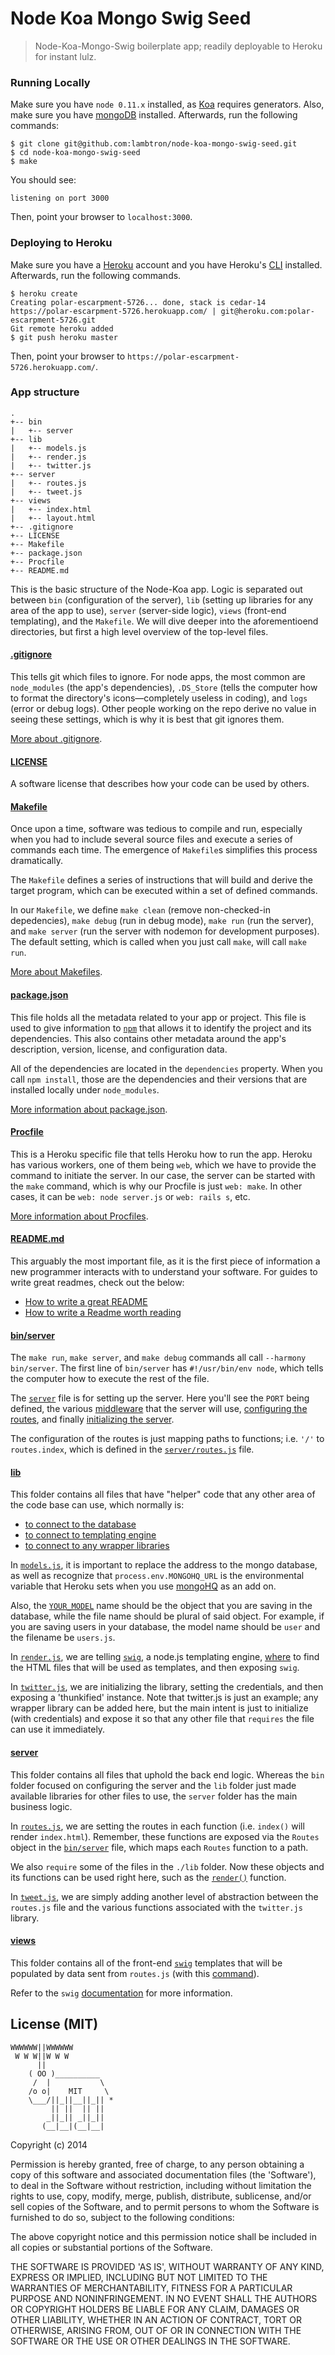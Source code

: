 Node Koa Mongo Swig Seed
=============

> Node-Koa-Mongo-Swig boilerplate app; readily deployable to Heroku for instant lulz.

### Running Locally

Make sure you have `node 0.11.x` installed, as [Koa](http://koajs.com/) requires generators. Also, make sure you have [mongoDB](http://docs.mongodb.org/manual/installation/) installed. Afterwards, run the following commands:

```
$ git clone git@github.com:lambtron/node-koa-mongo-swig-seed.git
$ cd node-koa-mongo-swig-seed
$ make
```

You should see:

```
listening on port 3000
```

Then, point your browser to `localhost:3000`.

### Deploying to Heroku

Make sure you have a [Heroku](http://www.heroku.com) account and you have Heroku's [CLI](https://toolbelt.heroku.com/) installed. Afterwards, run the following commands.

```
$ heroku create
Creating polar-escarpment-5726... done, stack is cedar-14
https://polar-escarpment-5726.herokuapp.com/ | git@heroku.com:polar-escarpment-5726.git
Git remote heroku added
$ git push heroku master
```

Then, point your browser to `https://polar-escarpment-5726.herokuapp.com/`.

### App structure

```
.
+-- bin
|   +-- server
+-- lib
|   +-- models.js
|   +-- render.js
|   +-- twitter.js
+-- server
|   +-- routes.js
|   +-- tweet.js
+-- views
|   +-- index.html
|   +-- layout.html
+-- .gitignore
+-- LICENSE
+-- Makefile
+-- package.json
+-- Procfile
+-- README.md
```

This is the basic structure of the Node-Koa app. Logic is separated out between `bin` (configuration of the server), `lib` (setting up libraries for any area of the app to use), `server` (server-side logic), `views` (front-end templating), and the `Makefile`. We will dive deeper into the aforementioend directories, but first a high level overview of the top-level files.

#### [.gitignore](https://github.com/lambtron/node-koa-mongo-swig-seed/blob/master/.gitignore)

This tells git which files to ignore. For node apps, the most common are `node_modules` (the app's dependencies), `.DS_Store` (tells the computer how to format the directory's icons—completely useless in coding), and `logs` (error or debug logs). Other people working on the repo derive no value in seeing these settings, which is why it is best that git ignores them.

[More about .gitignore](http://git-scm.com/docs/gitignore).

#### [LICENSE](https://github.com/lambtron/node-koa-mongo-swig-seed/blob/master/LICENSE)

A software license that describes how your code can be used by others.

#### [Makefile](https://github.com/lambtron/node-koa-mongo-swig-seed/blob/master/Makefile)

Once upon a time, software was tedious to compile and run, especially when you had to include several source files and execute a series of commands each time. The emergence of `Makefile`s simplifies this process dramatically.

The `Makefile` defines a series of instructions that will build and derive the target program, which can be executed within a set of defined commands.

In our `Makefile`, we define `make clean` (remove non-checked-in depedencies), `make debug` (run in debug mode), `make run` (run the server), and `make server` (run the server with nodemon for development purposes). The default setting, which is called when you just call `make`, will call `make run`.

[More about Makefiles](http://en.wikipedia.org/wiki/Make_(software)).

#### [package.json](https://github.com/lambtron/node-koa-mongo-swig-seed/blob/master/package.json)

This file holds all the metadata related to your app or project. This file is used to give information to [`npm`](http://www.npmjs.org) that allows it to identify the project and its dependencies. This also contains other metadata around the app's description, version, license, and configuration data.

All of the dependencies are located in the `dependencies` property. When you call `npm install`, those are the dependencies and their versions that are installed locally under `node_modules`.

[More information about package.json](https://docs.nodejitsu.com/articles/getting-started/npm/what-is-the-file-package-json).

#### [Procfile](https://github.com/lambtron/node-koa-mongo-swig-seed/blob/master/Procfile)

This is a Heroku specific file that tells Heroku how to run the app. Heroku has various workers, one of them being `web`, which we have to provide the command to initiate the server. In our case, the server can be started with the `make` command, which is why our Procfile is just `web: make`. In other cases, it can be `web: node server.js` or `web: rails s`, etc.

[More information about Procfiles](https://devcenter.heroku.com/articles/procfile).

#### [README.md](https://github.com/lambtron/node-koa-mongo-swig-seed/blob/master/README.md)

This arguably the most important file, as it is the first piece of information a new programmer interacts with to understand your software. For guides to write great readmes, check out the below:
- [How to write a great README](http://robots.thoughtbot.com/how-to-write-a-great-readme)
- [How to write a Readme worth reading](https://orchestrate.io/blog/2014/07/16/how-to-write-a-readme-worth-reading/)

#### [bin/server](https://github.com/lambtron/node-koa-mongo-swig-seed/tree/master/bin)

The `make run`, `make server`, and `make debug` commands all call `--harmony bin/server`. The first line of `bin/server` has `#!/usr/bin/env node`, which tells the computer how to execute the rest of the file.

The [`server`](https://github.com/lambtron/node-koa-mongo-swig-seed/blob/master/bin/server) file is for setting up the server. Here you'll see the `PORT` being defined, the various [middleware](https://github.com/lambtron/node-koa-mongo-swig-seed/blob/master/bin/server#L19-L24) that the server will use, [configuring the routes](https://github.com/lambtron/node-koa-mongo-swig-seed/blob/master/bin/server#L26-L32), and finally [initializing the server](https://github.com/lambtron/node-koa-mongo-swig-seed/blob/master/bin/server#L38).

The configuration of the routes is just mapping paths to functions; i.e. `'/'` to `routes.index`, which is defined in the [`server/routes.js`](https://github.com/lambtron/node-koa-mongo-swig-seed/blob/master/server/routes.js#L20-L22) file.

#### [lib](https://github.com/lambtron/node-koa-mongo-swig-seed/tree/master/lib)

This folder contains all files that have "helper" code that any other area of the code base can use, which normally is:
- [to connect to the database](https://github.com/lambtron/node-koa-mongo-swig-seed/blob/master/lib/models.js)
- [to connect to templating engine](https://github.com/lambtron/node-koa-mongo-swig-seed/blob/master/lib/render.js)
- [to connect to any wrapper libraries](https://github.com/lambtron/node-koa-mongo-swig-seed/blob/master/lib/twitter.js)

In [`models.js`](https://github.com/lambtron/node-koa-mongo-swig-seed/blob/master/lib/models.js), it is important to replace the address to the mongo database, as well as recognize that `process.env.MONGOHQ_URL` is the environmental variable that Heroku sets when you use [mongoHQ](https://addons.heroku.com/mongohq) as an add on.

Also, the [`YOUR_MODEL`](https://github.com/lambtron/node-koa-mongo-swig-seed/blob/master/lib/models.js#L10) name should be the object that you are saving in the database, while the file name should be plural of said object. For example, if you are saving users in your database, the model name should be `user` and the filename be `users.js`.

In [`render.js`](https://github.com/lambtron/node-koa-mongo-swig-seed/blob/master/lib/render.js), we are telling [`swig`](http://paularmstrong.github.io/swig/), a node.js templating engine, [where](https://github.com/lambtron/node-koa-mongo-swig-seed/blob/master/lib/render.js#L7) to find the HTML files that will be used as templates, and then exposing `swig`.

In [`twitter.js`](https://github.com/lambtron/node-koa-mongo-swig-seed/blob/master/lib/twitter.js), we are initializing the library, setting the credentials, and then exposing a 'thunkified' instance. Note that twitter.js is just an example; any wrapper library can be added here, but the main intent is just to initialize (with credentials) and expose it so that any other file that `requires` the file can use it immediately.

#### [server](https://github.com/lambtron/node-koa-mongo-swig-seed/tree/master/server)

This folder contains all files that uphold the back end logic. Whereas the `bin` folder focused on configuring the server and the `lib` folder just made available libraries for other files to use, the `server` folder has the main business logic.

In [`routes.js`](https://github.com/lambtron/node-koa-mongo-swig-seed/blob/master/server/routes.js), we are setting the routes in each function (i.e. `index()` will render `index.html`). Remember, these functions are exposed via the `Routes` object in the [`bin/server`](https://github.com/lambtron/node-koa-mongo-swig-seed/blob/master/bin/server#L30-L32) file, which maps each `Routes` function to a path.

We also `require` some of the files in the `./lib` folder. Now these objects and its functions can be used right here, such as the [`render()`](https://github.com/lambtron/node-koa-mongo-swig-seed/blob/master/server/routes.js#L21) function.

In [`tweet.js`](https://github.com/lambtron/node-koa-mongo-swig-seed/blob/master/server/tweet.js), we are simply adding another level of abstraction between the `routes.js` file and the various functions associated with the `twitter.js` library.

#### [views](https://github.com/lambtron/node-koa-mongo-swig-seed/tree/master/views)

This folder contains all of the front-end [`swig`](http://paularmstrong.github.io/swig/) templates that will be populated by data sent from `routes.js` (with this [command](https://github.com/lambtron/node-koa-mongo-swig-seed/blob/master/server/routes.js#L21)).

Refer to the `swig` [documentation](http://paularmstrong.github.io/swig/docs/) for more information.

## License (MIT)

```
WWWWWW||WWWWWW
 W W W||W W W
      ||
    ( OO )__________
     /  |           \
    /o o|    MIT     \
    \___/||_||__||_|| *
         || ||  || ||
        _||_|| _||_||
       (__|__|(__|__|
```

Copyright (c) 2014

Permission is hereby granted, free of charge, to any person obtaining a copy of this software and associated documentation files (the 'Software'), to deal in the Software without restriction, including without limitation the rights to use, copy, modify, merge, publish, distribute, sublicense, and/or sell copies of the Software, and to permit persons to whom the Software is furnished to do so, subject to the following conditions:

The above copyright notice and this permission notice shall be included in all copies or substantial portions of the Software.

THE SOFTWARE IS PROVIDED 'AS IS', WITHOUT WARRANTY OF ANY KIND, EXPRESS OR IMPLIED, INCLUDING BUT NOT LIMITED TO THE WARRANTIES OF MERCHANTABILITY, FITNESS FOR A PARTICULAR PURPOSE AND NONINFRINGEMENT. IN NO EVENT SHALL THE AUTHORS OR COPYRIGHT HOLDERS BE LIABLE FOR ANY CLAIM, DAMAGES OR OTHER LIABILITY, WHETHER IN AN ACTION OF CONTRACT, TORT OR OTHERWISE, ARISING FROM, OUT OF OR IN CONNECTION WITH THE SOFTWARE OR THE USE OR OTHER DEALINGS IN THE SOFTWARE.
